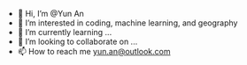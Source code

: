 - 👋 Hi, I’m @Yun An
- 👀 I’m interested in coding, machine learning, and geography
- 🌱 I’m currently learning ...
- 💞️ I’m looking to collaborate on ...
- 📫 How to reach me yun.an@outlook.com

<!---
Yun-An2/Yun-An2 is a ✨ special ✨ repository because its `README.md` (this file) appears on your GitHub profile.
You can click the Preview link to take a look at your changes.
--->
